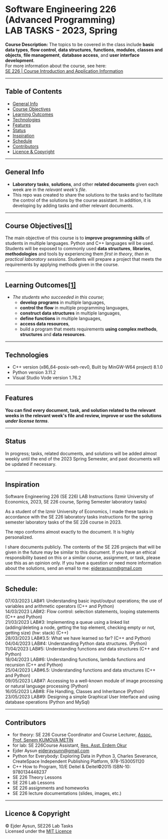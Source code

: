 # Software Engineering 226 (Advanced Programming) <br> LAB TASKS - 2023, Spring
**Course Description:** The topics to be covered in the class include **basic data types**, **flow control**, **data structures**, **functions**, **modules**, **classes and objects**, **file management**, **database access**, and **user interface development**.  
For more information about the course, see here:  
[SE 226 | Course Introduction and Application Information](https://se.ieu.edu.tr/en/syllabus/type/read/id/SE+226)

---
## Table of Contents
  * [General Info](#general-info)
  * [Course Objectives](#course-objectives1)
  * [Learning Outcomes](#learning-outcomes1)
  * [Technologies](#technologies)
  * [Features](#features)
  * [Status](#status)
  * [Inspiration](#inspiration)
  * [Schedule](#schedule)
  * [Contributors](#contributors)
  * [Licence & Copyright](#licence--copyright)

---
## General Info
* **Laboratory tasks**, **solutions**, and other **related documents** given each week are in the _relevant week's file_.
* This repo was created to share the solutions to the tasks and to facilitate the control of the solutions by the course assistant. In addition, it is developing by adding tasks and other relevant documents.

---
## Course Objectives[[1]](https://se.ieu.edu.tr/en/syllabus/type/read/id/SE+226)
The main objective of this course is to **improve programming skills** of students in multiple languages. Python and C++ languages will be used. Students will be exposed to commonly used **data structures**, **libraries**, **methodologies** and tools by experiencing them _first in theory_, _then in practical laboratory sessions_. Students will prepare a project that meets the requirements by applying methods given in the course.

---
## Learning Outcomes[[1]](https://se.ieu.edu.tr/en/syllabus/type/read/id/SE+226)
- _The students who succeeded in this course_;
  - **develop programs** in multiple languages,
  - **control the flow** in multiple programming languages,
  - **construct data structures** in multiple languages,
  - **define functions** in multiple languages,
  - **access data resources**,
  - build a program that meets requirements **using complex methods**, **structures** and **data resources**.

---
## Technologies
* C++ version (x86_64-posix-seh-rev0, Built by MinGW-W64 project) 8.1.0
* Python version 3.11.2
* Visual Studio Vode version 1.76.2

---
## Features
**You can find every document, task, and solution related to the relevant weeks in the relevant week's file and review, improve or use the solutions _under license terms_**.

---
## Status
In progress; tasks, related documents, and solutions will be added almost weekly until the end of the 2023 Spring Semester, and past documents will be updated if necessary.

---
## Inspiration
Software Engineering 226 (SE 226) LAB Instructions (Izmir University of Economics, 2023, SE 226 course, Spring Semester laboratory tasks)
  
As a student of the Izmir University of Economics, I made these tasks in accordance with the SE 226 laboratory tasks instructions for the spring semester laboratory tasks of the SE 226 course in 2023.
  
The repo conforms almost exactly to the document. It is highly personalized.
  
I share documents publicly. The contents of the SE 226 projects that will be given in the future may be similar to this document. If you have an ethical responsibility based on this or a similar course, assignment, or task, please use this as an opinion only. If you have a question or need more information about the solutions, send an email to me: <ejderaysunn@gmail.com>

---
## Schedule:
07/03/2023 LAB#1: Understanding basic input/output operations; the use of variables and arithmetic operators (C++ and Python)  
14/03/2023 LAB#2: Flow control: selection statements, looping statements (C++ and Python)  
21/03/2023 LAB#3: Implementing a queue using a linked list (adding/deleting a node, getting the top element, checking empty or not, getting size) (hw: stack) (C++)  
28/03/2023 LAB#3.5: What we have learned so far? (C++ and Python)  
04/04/2023 LAB#4: Understanding Python data structures. (Python)  
11/04/2023 LAB#5: Understanding functions and data structures (C++ and Python)  
18/04/2023 LAB#6: Understanding functions, lambda functions and recursion (C++ and Python)  
25/04/2023 LAB#6.5: Understanding functions and data structures (C++ and Python)  
09/05/2023 LAB#7: Accessing to a well-known module of image processing or natural language processing (Python)  
16/05/2023 LAB#8: File Handling, Classes and Inheritance (Python)  
23/05/2023 LAB#9: Designing a simple Graphical User Interface and using database operations (Python and MySql)  

---
## Contributors
- for theory: SE 226 Course Coordinator and Course Lecturer, [Assoc. Prof. Senem KUMOVA METİN](https://people.ieu.edu.tr/en/senemkumovametin/main)  
- for lab: SE 226Course Assistant, [Res. Asst. Erdem Okur](https://people.ieu.edu.tr/en/erdemokur/main)  
- Ejder Aysun <ejderaysunn@gmail.com>  
- Python for Everybody: Exploring Data in Python 3, Charles Severance, CreateSpace Independent Publishing Platform, 978-1530051120  
- C++ How to Program, 10/E Deitel & Deitel©2015 ISBN-10: 9780134448237  
- SE 226 Theory Lessons  
- SE 226 Lab Lessons  
- SE 226 assignments and homeworks
- SE 226 lecture documentations (slides, images, etc.)

---
## Licence & Copyright
© Ejder Aysun, SE226 Lab Tasks  
Licensed under the [MIT Licence](https://github.com/EjderAysun/SE226-Lab-Tasks/blob/main/LICENCE)